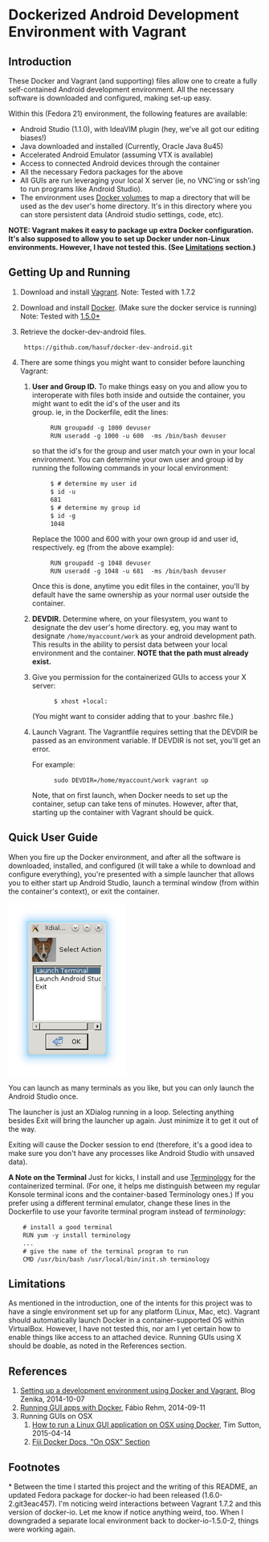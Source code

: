Dockerized Android Development Environment with Vagrant
=======================================================

Introduction
------------

These Docker and Vagrant (and supporting) files allow one to create a fully self-contained Android development environment. All the necessary software is downloaded and configured, making set-up easy.

Within this (Fedora 21) environment, the following features are available:

* Android Studio (1.1.0), with IdeaVIM plugin (hey, we've all got our editing biases!)
* Java downloaded and installed (Currently, Oracle Java 8u45)
* Accelerated Android Emulator (assuming VTX is available)
* Access to connected Android devices through the container
* All the necessary Fedora packages for the above
* All GUIs are run leveraging your local X server (ie, no VNC'ing or ssh'ing to run programs like Android Studio).
* The environment uses [Docker volumes](https://docs.docker.com/reference/builder/#volume) to map a directory that will be used as the dev user's home directory. It's in this directory where you can store persistent data (Android studio settings, code, etc).

**NOTE: Vagrant makes it easy to package up extra Docker configuration. It's also supposed to allow you to set up Docker under non-Linux environments. However, I have not tested this. (See [Limitations](#limitations) section.)**


Getting Up and Running
----------------------
1. Download and install [Vagrant](http://www.vagrantup.com). Note: Tested with 1.7.2
1. Download and install [Docker](http://www.docker.com). (Make sure the docker service is running) Note: Tested with [1.5.0*](#version)
1. Retrieve the docker-dev-android files.

        https://github.com/hasuf/docker-dev-android.git

1. There are some things you might want to consider before launching Vagrant:
    1. **User and Group ID.** To make things easy on you and allow you to interoperate with files 
       both inside and outside the container, you might want to edit the id's of the user and its   
       group. ie, in the Dockerfile, edit the lines:
         
                RUN groupadd -g 1000 devuser        
                RUN useradd -g 1000 -u 600  -ms /bin/bash devuser
        
        so that the id's for the group and user match your own in your local environment. You can 
        determine your own user and group id by running the following commands in your local 
        environment:

                $ # determine my user id
                $ id -u
                681
                $ # determine my group id
                $ id -g
                1048
        
        Replace the 1000 and 600 with your own group id and user id, respectively. eg (from the above 
        example):

                RUN groupadd -g 1048 devuser        
                RUN useradd -g 1048 -u 681  -ms /bin/bash devuser
        
        Once this is done, anytime you edit files in the container, you'll by default have the same 
        ownership as your normal user outside the container.

      1. **DEVDIR.** Determine where, on your filesystem, you want to designate the dev user's home 
      directory. eg, you may want to designate `/home/myaccount/work` as your android development 
      path. This results in the ability to persist data between your local environment and the 
      container. **NOTE that the path must already exist.**

   1. Give you permission for the containerized GUIs to access your X server:

                $ xhost +local:
      
      (You might want to consider adding that to your .bashrc file.)
                
   1. Launch Vagrant. The Vagrantfile requires setting that the DEVDIR be passed as an environment 
      variable. If DEVDIR is not set, you'll get an error.

      For example:
       
                sudo DEVDIR=/home/myaccount/work vagrant up
                
      Note, that on first launch, when Docker needs to set up the container, setup can take tens of 
      minutes. However, after that, starting up the container with Vagrant should be quick.
            
   

Quick User Guide
----------------
When you fire up the Docker environment, and after all the software is downloaded, installed, and configured (it will take a while to download and configure everything), you're presented with a simple launcher that allows you to either start up Android Studio, launch a terminal window (from within the container's context), or exit the container. 

![Image of Launcher](launcher.png)

You can launch as many terminals as you like, but you can only launch the Android Studio once.

The launcher is just an XDialog running in a loop. Selecting anything besides Exit will bring the launcher up again. Just minimize it to get it out of the way.

Exiting will cause the Docker session to end (therefore, it's a good idea to make sure you don't have any processes like Android Studio with unsaved data).

**A Note on the Terminal** Just for kicks, I install and use [Terminology](https://github.com/billiob/terminology) for the containerized terminal. (For one, it helps me distinguish between my regular Konsole terminal icons and the container-based Terminology ones.) If you prefer using a different terminal emulator, change these lines in the Dockerfile to use your favorite terminal program instead of *terminology*:

        # install a good terminal 
        RUN yum -y install terminology
        ...
        # give the name of the terminal program to run
        CMD /usr/bin/bash /usr/local/bin/init.sh terminology

Limitations <a name="limitations"></a>
-----------
As mentioned in the introduction, one of the intents for this project was to have a single environment set up for any platform (Linux, Mac, etc). Vagrant should automatically launch Docker in a container-supported OS within VirtualBox. However, I have not tested this, nor am I yet certain how to enable things like access to an attached device. Running GUIs using X should be doable, as noted in the References section.

References
----------    
1. [Setting up a development environment using Docker and Vagrant](http://blog.zenika.com/index.php?post/2014/10/07/Setting-up-a-development-environment-using-Docker-and-Vagrant), Blog Zenika, 2014-10-07 
1. [Running GUI apps with Docker](http://fabiorehm.com/blog/2014/09/11/running-gui-apps-with-docker/), Fábio Rehm, 2014-09-11
1. Running GUIs on OSX
   1. [How to run a Linux GUI application on OSX using Docker](http://kartoza.com/how-to-run-a-linux-gui-application-on-osx-using-docker/), Tim Sutton, 2015-04-14
   1. [Fiji Docker Docs, "On OSX" Section](http://fiji.sc/Docker#On_OSX)

Footnotes
---------
<a name="version"></a>* Between the time I started this project and the writing of this README, an updated Fedora package for docker-io had been released (1.6.0-2.git3eac457). I'm noticing weird interactions between Vagrant 1.7.2 and this version of docker-io. Let me know if notice anything weird, too. When I downgraded a separate local environment back to docker-io-1.5.0-2, things were working again.
